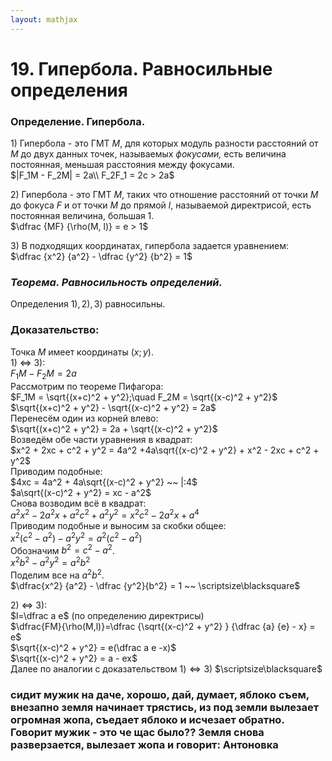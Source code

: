 ```yaml
---  
layout: mathjax  
---  
```

  
# 19. Гипербола. Равносильные определения  
  
### Определение. Гипербола.  
$1)~$Гипербола - это ГМТ $M$, для которых модуль разности расстояний от $M$ до двух данных точек, называемых *фокусами,* есть величина постоянная, меньшая расстояния между фокусами.  
$|F_1M - F_2M| = 2a\\  
F_2F_1 = 2c > 2a$  
  
$2)~$Гипербола - это ГМТ $M$, таких что отношение расстояний от точки $M$ до фокуса $F$ и от точки $M$ до прямой $l$, называемой директрисой, есть постоянная величина, большая 1.  
$\dfrac {MF} {\rho(M, l)} = e > 1$  
  
$3)~$В подходящих координатах, гипербола задается уравнением:  
 $\dfrac {x^2} {a^2} - \dfrac {y^2} {b^2} = 1$  
  
### *Теорема. Равносильность определений.*  
Определения $1), 2), 3)$ равносильны.  
  
### Доказательство:  
Точка $M$ имеет координаты $(x;y)$.  
$1)$ $\Leftrightarrow$ $3)$:  
$F_1M - F_2M = 2a$  
Рассмотрим по теореме Пифагора:  
$F_1M = \sqrt{(x+c)^2 + y^2};\quad  
F_2M = \sqrt{(x-c)^2 + y^2}$  
$\sqrt{(x+c)^2 + y^2} - \sqrt{(x-c)^2 + y^2} = 2a$  
Перенесём один из корней влево:  
$\sqrt{(x+c)^2 + y^2} = 2a + \sqrt{(x-c)^2 + y^2}$  
Возведём обе части уравнения в квадрат:  
$x^2 + 2xc + c^2 + y^2 = 4a^2 +4a\sqrt{(x-c)^2 + y^2} + x^2 - 2xc + c^2 + y^2$  
Приводим подобные:  
$4xc = 4a^2 + 4a\sqrt{(x-c)^2 + y^2} ~~ |:4$  
$a\sqrt{(x-c)^2 + y^2} = xc - a^2$  
Снова возводим всё в квадрат:  
$a^2x^2 - 2a^2x + a^2c^2 + a^2y^2 =x^2c^2 - 2a^2x + a^4$  
Приводим подобные и выносим за скобки общее:  
$x^2(c^2-a^2) - a^2y^2 = a^2(c^2-a^2)$  
Обозначим $b^2 = c^2 - a^2$.  
$x^2b^2 - a^2y^2 = a^2b^2$  
Поделим все на $a^2b^2$.  
$\dfrac{x^2} {a^2} - \dfrac {y^2}{b^2} = 1 ~~ \scriptsize\blacksquare$  
  
$2)$ $\Leftrightarrow$ $3)$:  
$l=\dfrac a e$ (по определению директрисы)  
$\dfrac{FM}{\rho(M,l)}=\dfrac {\sqrt{(x-c)^2 + y^2} } {\dfrac {a} {e} - x} = e$  
$\sqrt{(x-c)^2 + y^2} = e(\dfrac a e -x)$  
$\sqrt{(x-c)^2 + y^2} = a - ex$  
Далее по аналогии с доказательством $1)\Leftrightarrow3)$ $\scriptsize\blacksquare$  
  
### сидит мужик на даче, хорошо, дай, думает, яблоко съем, внезапно земля начинает трястись, из под земли вылезает огромная жопа, съедает яблоко и исчезает обратно. Говорит мужик - это че щас было?? Земля снова разверзается, вылезает жопа и говорит: Антоновка  
